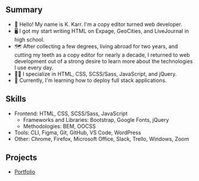 ## Summary

- 👋 Hello! My name is K. Karr. I'm a copy editor turned web developer.
- 🖥️ I got my start writing HTML on Expage, GeoCities, and LiveJournal in high school.
- 🗺️ After collecting a few degrees, living abroad for two years, and cutting my teeth as a copy editor for nearly a decade, I returned to web development out of a strong desire to learn more about the technologies I use every day.
- 🐱‍💻 I specialize in HTML, CSS, SCSS/Sass, JavaScript, and jQuery.
- 🧐 Currently, I'm learning how to deploy full stack applications.

## Skills

- Frontend: HTML, CSS, SCSS/Sass, JavaScript
  - Frameworks and Libraries: Bootstrap, Google Fonts, jQuery
  - Methodologies: BEM, OOCSS
- Tools: CLI, Figma, Git, GitHub, VS Code, WordPress
- Other: Chrome, Firefox, Microsoft Office, Slack, Trello, Windows, Zoom

## Projects

- [Portfolio](https://kkarrwrites.carrd.co/)
